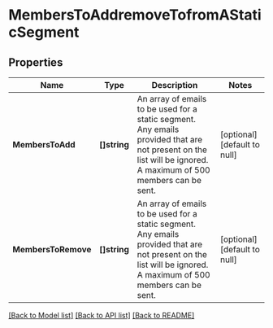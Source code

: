 # MembersToAddremoveTofromAStaticSegment

## Properties
Name | Type | Description | Notes
------------ | ------------- | ------------- | -------------
**MembersToAdd** | **[]string** | An array of emails to be used for a static segment. Any emails provided that are not present on the list will be ignored. A maximum of 500 members can be sent. | [optional] [default to null]
**MembersToRemove** | **[]string** | An array of emails to be used for a static segment. Any emails provided that are not present on the list will be ignored. A maximum of 500 members can be sent. | [optional] [default to null]

[[Back to Model list]](../README.md#documentation-for-models) [[Back to API list]](../README.md#documentation-for-api-endpoints) [[Back to README]](../README.md)

